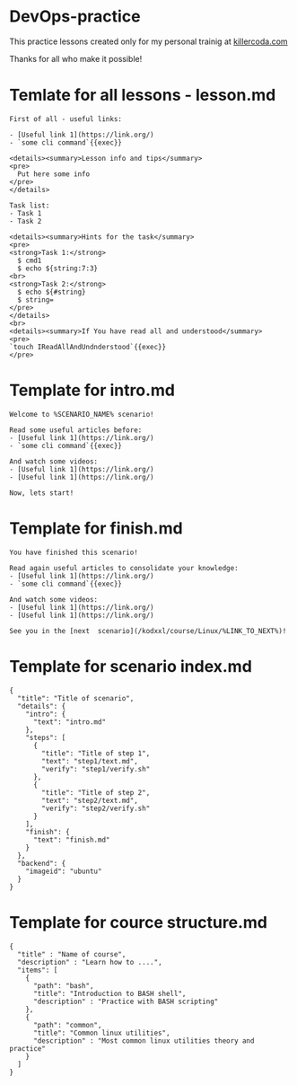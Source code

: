 # DevOps-practice

This practice lessons created only for my personal trainig at [killercoda.com](https://killercoda.com)

Thanks for all who make it possible!

# Temlate for all lessons - lesson.md
```
First of all - useful links:

- [Useful link 1](https://link.org/)
- `some cli command`{{exec}}

<details><summary>Lesson info and tips</summary>
<pre>
  Put here some info
</pre>
</details>

Task list:
- Task 1
- Task 2

<details><summary>Hints for the task</summary>
<pre>
<strong>Task 1:</strong>
  $ cmd1
  $ echo ${string:7:3}
<br>
<strong>Task 2:</strong>
  $ echo ${#string}
  $ string=
</pre>
</details>
<br>
<details><summary>If You have read all and understood</summary>
<pre>
`touch IReadAllAndUndnderstood`{{exec}}
</pre>
```
# Template for intro.md
```
Welcome to %SCENARIO_NAME% scenario!

Read some useful articles before:
- [Useful link 1](https://link.org/)
- `some cli command`{{exec}}

And watch some videos:
- [Useful link 1](https://link.org/)
- [Useful link 1](https://link.org/)

Now, lets start!
```
# Template for finish.md
```
You have finished this scenario!

Read again useful articles to consolidate your knowledge:
- [Useful link 1](https://link.org/)
- `some cli command`{{exec}}

And watch some videos:
- [Useful link 1](https://link.org/)
- [Useful link 1](https://link.org/)

See you in the [next  scenario](/kodxxl/course/Linux/%LINK_TO_NEXT%)!
```
# Template for scenario index.md
```
{
  "title": "Title of scenario",
  "details": {
    "intro": {
      "text": "intro.md"
    },
    "steps": [
      {
        "title": "Title of step 1",
        "text": "step1/text.md",
        "verify": "step1/verify.sh"
      },
      {
        "title": "Title of step 2",
        "text": "step2/text.md",
        "verify": "step2/verify.sh"
      }
    ],
    "finish": {
      "text": "finish.md"
    }
  },
  "backend": {
    "imageid": "ubuntu"
  }
}
```
# Template for cource structure.md
```
{
  "title" : "Name of course",
  "description" : "Learn how to ....",
  "items": [
    {
      "path": "bash",
      "title": "Introduction to BASH shell",
      "description" : "Practice with BASH scripting"
    },
    {
      "path": "common",
      "title": "Common linux utilities",
      "description" : "Most common linux utilities theory and practice"
    }
  ]
}
```
